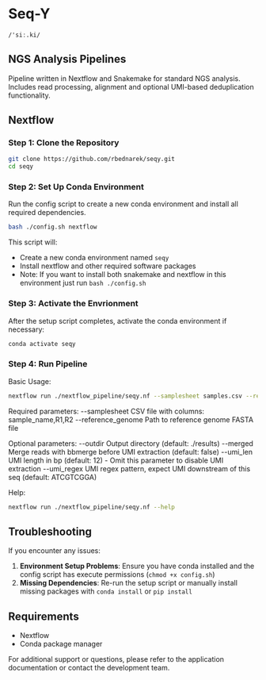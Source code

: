 # Seq-Y
`/'siː.ki/`

## NGS Analysis Pipelines
Pipeline written in Nextflow and Snakemake for standard NGS analysis. Includes read processing, alignment and optional UMI-based deduplication functionality.  

## Nextflow

### Step 1: Clone the Repository

```bash
git clone https://github.com/rbednarek/seqy.git
cd seqy
```


### Step 2: Set Up Conda Environment

Run the config script to create a new conda environment and install all required dependencies.

```bash
bash ./config.sh nextflow
```

This script will:
- Create a new conda environment named `seqy`
- Install nextflow and other required software packages
- Note: If you want to install both snakemake and nextflow in this environment just run `bash ./config.sh`

### Step 3: Activate the Envrionment

After the setup script completes, activate the conda environment if necessary:

```bash
conda activate seqy
```

### Step 4: Run Pipeline

Basic Usage:

```bash
nextflow run ./nextflow_pipeline/seqy.nf --samplesheet samples.csv --reference_genome genome.fa
```
    
Required parameters:
--samplesheet       CSV file with columns: sample_name,R1,R2
--reference_genome  Path to reference genome FASTA file

    
Optional parameters:
--outdir           Output directory (default: ./results)
--merged           Merge reads with bbmerge before UMI extraction (default: false)
--umi_len          UMI length in bp (default: 12) - Omit this parameter to disable UMI extraction
--umi_regex        UMI regex pattern, expect UMI downstream of this seq (default: ATCGTCGGA)

Help:

```bash
nextflow run ./nextflow_pipeline/seqy.nf --help
```

## Troubleshooting

If you encounter any issues:

1. **Environment Setup Problems**: Ensure you have conda installed and the config script has execute permissions (`chmod +x config.sh`)
2. **Missing Dependencies**: Re-run the setup script or manually install missing packages with `conda install` or `pip install`

## Requirements

- Nextflow
- Conda package manager

For additional support or questions, please refer to the application documentation or contact the development team.